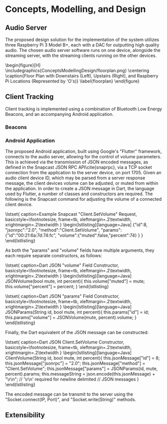 # Concepts, Modelling, and Design

## Audio Server

The proposed design solution for the implementation of the system utilizes three
Raspberry Pi 3 Model B+, each with a DAC for outputting high quality audio. The
chosen audio server software runs on one device, alongside the streaming server,
with the streaming clients running on the other devices.

\begin{figure}[H]
\includegraphics{ConceptsModellingDesign/floorplan.png}
\centering
\caption{Floor Plan with Downstairs (Left), Upstairs (Right), and Raspberry Pi
Locations (Represented by 'O's)}
\label{floorplan}
\end{figure}

## Client Tracking

Client tracking is implemented using a combination of Bluetooth Low Energy
Beacons, and an accompanying Android application.

### Beacons



### Android Application

The proposed Android application, built using Google's "Flutter" framework,
connects to the audio server, allowing for the control of volume parameters.
This is achieved via the transmission of JSON encoded messages, as defined in
the Snapcast JSON RPC API\cite{snaprpc}, via a TCP socket connection from the
application to the server device, on port 1705. Given an audio client device ID,
which may be parsed from a server response message, the client devices volume
can be adjusted, or muted from within the application. In order to create a JSON
message in Dart, the language used by Flutter, a number of classes and
constructors are required. The following is the Snapcast command for adjusting
the volume of a connected client device.

\lstset{
    caption=Example Snapcast "Client.SetVolume" Request,
    basicstyle=\footnotesize, frame=tb,
    xleftmargin=.2\textwidth, xrightmargin=.2\textwidth
}
\begin{lstlisting}[language=Java]
{"id":8,
"jsonrpc":"2.0",
"method":"Client.SetVolume",
"params":
	{"id":"00:21:6a:7d:74:fc",
	"volume":{"muted":false,"percent":74}
	}
}
\end{lstlisting}

As both the "params" and "volume" fields have multiple arguments, they each
require separate constructors, as follows:

\lstset{
    caption=Dart JSON "volume" Field Constructor,
    basicstyle=\footnotesize, frame=tb,
    xleftmargin=.2\textwidth, xrightmargin=.2\textwidth
}
\begin{lstlisting}[language=Java]
JSONVolume(bool mute, int percent){
    this.volume["muted"] = mute;
    this.volume["percent"] = percent;
}
\end{lstlisting}

\lstset{
    caption=Dart JSON "params" Field Constructor,
    basicstyle=\footnotesize, frame=tb,
    xleftmargin=.2\textwidth, xrightmargin=.2\textwidth
}
\begin{lstlisting}[language=Java]
JSONParams(String id, bool mute, int percent){
    this.params["id"] = id;
    this.params["volume"] = JSONVolume(mute,
    percent).volume;
}
\end{lstlisting}

Finally, the Dart equivalent of the JSON message can be constructed:

\lstset{
    caption=Dart JSON Client.SetVolume Constructor,
    basicstyle=\footnotesize, frame=tb,
    xleftmargin=.2\textwidth, xrightmargin=.2\textwidth
}
\begin{lstlisting}[language=Java]
ClientVolume(String id, bool mute, int percent){
    this.jsonMessage["id"] = 8;
    this.jsonMessage["jsonrpc"] = "2.0";
    this.jsonMessage["method"] = "Client.SetVolume";
    this.jsonMessage["params"] = JSONParams(id, mute,
    percent).params;
    this.messageString = json.encode(this.jsonMessage)
    + "\r\n";	// '\r\n' required for newline delimited
    	   	// JSON messages
}
\end{lstlisting}

The encoded message can be transmit to the server using the "Socket.connect(IP,
Port)", and "Socket.write(String)" methods.

## Extensibility
